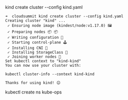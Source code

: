 kind create cluster --config kind.yaml

```
➜  cloudsummit kind create cluster --config kind.yaml
Creating cluster "kind" ...
 ✓ Ensuring node image (kindest/node:v1.17.0) 🖼
 ✓ Preparing nodes 📦 📦
 ✓ Writing configuration 📜
 ✓ Starting control-plane 🕹️
 ✓ Installing CNI 🔌
 ✓ Installing StorageClass 💾
 ✓ Joining worker nodes 🚜
Set kubectl context to "kind-kind"
You can now use your cluster with:

kubectl cluster-info --context kind-kind

Thanks for using kind! 😊
```



kubectl create ns kube-ops
